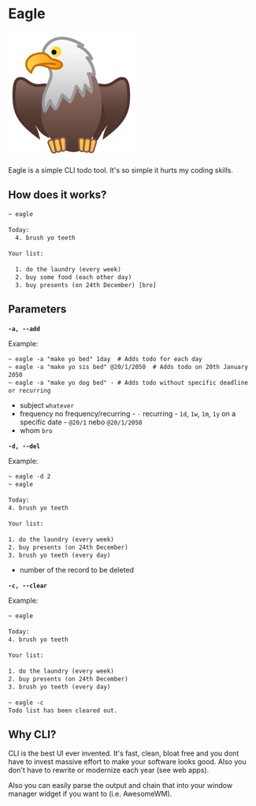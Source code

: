 # Eagle

![logo](logo.png)

Eagle is a simple CLI todo tool. It's so simple it hurts my coding skills.

## How does it works?

```
~ eagle

Today:
  4. brush yo teeth

Your list:

  1. do the laundry (every week)
  2. buy some food (each other day)
  3. buy presents (on 24th December) [bro]
```

## Parameters

**`-a, --add`**

Example:

```shell
~ eagle -a "make yo bed" 1day  # Adds todo for each day
~ eagle -a "make yo sis bed" @20/1/2050  # Adds todo on 20th January 2050
~ eagle -a "make yo dog bed" - # Adds todo without specific deadline or recurring
```

- subject `whatever`
- frequency
    no frequency/recurring - `-`
    recurring - `1d`, `1w`, `1m`, `1y`
    on a specific date - `@20/1` nebo `@20/1/2050`
- whom `bro`

**`-d, --del`**

Example:

```
~ eagle -d 2
~ eagle

Today:
4. brush yo teeth

Your list:

1. do the laundry (every week)
2. buy presents (on 24th December)
3. brush yo teeth (every day)
```

- number of the record to be deleted

**`-c, --clear`**

Example:

```
~ eagle

Today:
4. brush yo teeth

Your list:

1. do the laundry (every week)
2. buy presents (on 24th December)
3. brush yo teeth (every day)

~ eagle -c
Todo list has been cleared out.
```

## Why CLI?
CLI is the best UI ever invented. It's fast, clean, bloat free and you dont have to
invest massive effort to make your software looks good. Also you don't have to rewrite
or modernize each year (see web apps).

Also you can easily parse the output and chain that into your window manager widget if you
want to (i.e. AwesomeWM).

